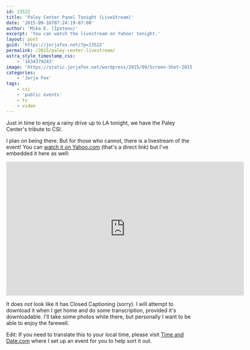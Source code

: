 ```yaml
---
id: 13522
title: 'Paley Center Panel Tonight (LiveStream)'
date: '2015-09-16T07:24:19-07:00'
author: 'Mika E. (Ipstenu)'
excerpt: 'You can watch the livestream on Yahoo! tonight.'
layout: post
guid: 'https://jorjafox.net/?p=13522'
permalink: /2015/paley-center-livestream/
astra_style_timestamp_css:
    - '1634379243'
image: 'https://static.jorjafox.net/wordpress/2015/09/Screen-Shot-2015-09-16-at-16-Sep-7.22.09-AM.png'
categories:
    - 'Jorja Fox'
tags:
    - csi
    - 'public events'
    - tv
    - video
---
```


Just in time to enjoy a rainy drive up to LA tonight, we have the Paley Center's tribute to CSI.

I plan on being there. But for those who cannot, there is a livestream of the event! You can <a href="https://screen.yahoo.com/live/event/paleyfest-csi-farewell-salute">watch it on Yahoo.com</a> (that's a direct link) but I've embedded it here as well:

<iframe width='640' height='360' scrolling='no' frameborder='0' src='https://screen.yahoo.com/paleyfest-fall-tv-previews-csi-160000571.html?format=embed' allowfullscreen='true' mozallowfullscreen='true' webkitallowfullscreen='true' allowtransparency='true'></iframe>

It does _not_ look like it has Closed Captioning (sorry). I will attempt to download it when I get home and do some transcription, provided it's downloadable. I'll take some photos while there, but personally I want to be able to enjoy the farewell.

Edit: If you need to translate this to your local time, please visit <a href="http://www.timeanddate.com/worldclock/fixedtime.html?msg=Paley+Center+CSI+Panel&iso=20150916T19&p1=137">Time and Date.com</a> where I set up an event for you to help sort it out.